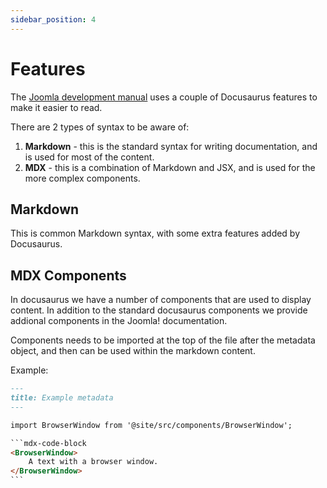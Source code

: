 ```yaml
---
sidebar_position: 4
---
```


Features
========

The [Joomla development manual](https://manual.joomla.org/docs/) uses a couple of Docusaurus features to make it easier to read.

There are 2 types of syntax to be aware of:

1. **Markdown** - this is the standard syntax for writing documentation, and is used for most of the content.
2. **MDX** - this is a combination of Markdown and JSX, and is used for the more complex components.

## Markdown

This is common Markdown syntax, with some extra features added by Docusaurus.

## MDX Components

In docusaurus we have a number of components that are used to display content. In addition to the standard docusaurus
components we provide addional components in the Joomla! documentation.

Components needs to be imported at the top of the file after the metadata object, and then can be used within the markdown content.

Example:

```md
---
title: Example metadata
---

import BrowserWindow from '@site/src/components/BrowserWindow';

​```mdx-code-block
<BrowserWindow>
    A text with a browser window.
</BrowserWindow>
​```
```
